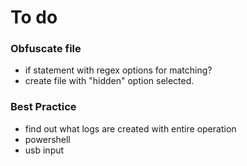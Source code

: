 # To do 

### Obfuscate file
* if statement with regex options for matching?
* create file with "hidden" option selected.

### Best Practice
* find out what logs are created with entire operation
*   powershell
*   usb input
